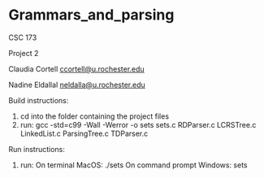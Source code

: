 # Grammars_and_parsing

CSC 173

Project 2

Claudia Cortell
ccortell@u.rochester.edu

Nadine Eldallal
neldalla@u.rochester.edu

Build instructions:
1. cd into the folder containing the project files
2. run:
gcc -std=c99 -Wall -Werror -o sets sets.c RDParser.c LCRSTree.c LinkedList.c ParsingTree.c TDParser.c 


Run instructions:
1. run:
On terminal MacOS: ./sets
On command prompt Windows: sets
